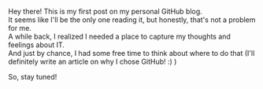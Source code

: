 Hey there! This is my first post on my personal GitHub blog.  
It seems like I'll be the only one reading it, but honestly, that's not a problem for me.  
A while back, I realized I needed a place to capture my thoughts and feelings about IT.  
And just by chance, I had some free time to think about where to do that (I'll definitely write an article on why I chose GitHub! :) )  

So, stay tuned!
